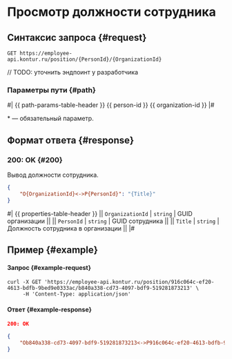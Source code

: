 # Просмотр должности сотрудника

## Синтаксис запроса {#request}

```
GET https://employee-api.kontur.ru/position/{PersonId}/{OrganizationId}
```

// TODO: уточнить эндпоинт у разработчика

### Параметры пути {#path}

#|
{{ path-params-table-header }}
{{ person-id }}
{{ organization-id }}
|#

\* — обязательный параметр.

## Формат ответа {#response}

### 200: OK {#200}

Вывод должности сотрудника.

```json
{
    "O{OrganizationId}<->P{PersonId}": "{Title}"
}
```

#|
{{ properties-table-header }}
|| `OrganizationId` | `string` | GUID организации ||
|| `PersonId` | `string` | GUID сотрудника ||
|| `Title` | `string` | Должность сотрудника в организации ||
|#

## Пример {#example}

#### Запрос {#example-request}

```shell
curl -X GET 'https://employee-api.kontur.ru/position/916c064c-ef20-4613-bdfb-9bed9e0333ac/b840a338-cd73-4097-bdf9-519281873213' \
     -H 'Content-Type: application/json'
```

#### Ответ {#example-response}

```json
200: OK

{
    "Оb840a338-cd73-4097-bdf9-519281873213<->P916c064c-ef20-4613-bdfb-9bed9e0333ac": "C# Developer"
}
```

